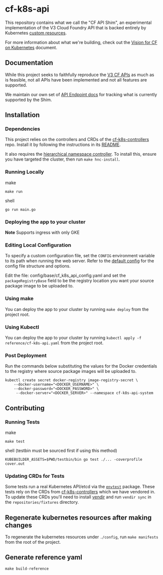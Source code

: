 # cf-k8s-api
This repository contains what we call the "CF API Shim", an experimental implementation of the V3 Cloud Foundry API that is backed entirely by Kubernetes [custom resources](https://kubernetes.io/docs/concepts/extend-kubernetes/api-extension/custom-resources/).

For more information about what we're building, check out the [Vision for CF on Kubernetes](https://docs.google.com/document/d/1rG814raI5UfGUsF_Ycrr8hKQMo1RH9TRMxuvkgHSdLg/edit) document.

## Documentation
While this project seeks to faithfully reproduce the [V3 CF APIs](https://v3-apidocs.cloudfoundry.org/version/release-candidate/) as much as is feasible, not all APIs have been implemented and not all features are supported.

We maintain our own set of [API Endpoint docs](docs/api.md) for tracking what is currently supported by the Shim.

## Installation

### Dependencies
This project relies on the controllers and CRDs of the [cf-k8s-controllers](https://github.com/cloudfoundry/cf-k8s-controllers) repo. Install it by following the instructions in its [README](https://github.com/cloudfoundry/cf-k8s-controllers/blob/main/README.md).

It also requires the [hierarchical namespace controller](https://github.com/kubernetes-sigs/hierarchical-namespaces).
To install this, ensure you have targeted the cluster, then run `make hnc-install`.

### Running Locally
make
```make
make run
```
shell
```shell
go run main.go
```

### Deploying the app to your cluster

**Note** Supports ingress with only GKE

### Editing Local Configuration
To specify a custom configuration file, set the `CONFIG` environment variable to its path when running the web server.
Refer to the [default config](config/cf_k8s_api_config.yaml) for the config file structure and options.

Edit the file: config/base/cf_k8s_api_config.yaml and set the `packageRegistryBase` field to be the registry location you want your source package image to be uploaded to.

### Using make
You can deploy the app to your cluster by running `make deploy` from the project root.

### Using Kubectl
You can deploy the app to your cluster by running `kubectl apply -f reference/cf-k8s-api.yaml` from the project root.

### Post Deployment
Run the commands below substituting the values for the Docker credentials to the registry where source package images will be uploaded to.

```
kubectl create secret docker-registry image-registry-secret \
    --docker-username="<DOCKER_USERNAME>" \
    --docker-password="<DOCKER_PASSWORD>" \
     --docker-server="<DOCKER_SERVER>" --namespace cf-k8s-api-system
```

## Contributing

### Running Tests
make
```make
make test
```
shell (testbin must be sourced first if using this method)
```shell
KUBEBUILDER_ASSETS=$PWD/testbin/bin go test ./... -coverprofile cover.out
```

### Updating CRDs for Tests
Some tests run a real Kubernetes API/etcd via the [`envtest`](https://book.kubebuilder.io/reference/envtest.html) package. These tests rely on the CRDs from [cf-k8s-controllers](https://github.com/cloudfoundry/cf-k8s-controllers) which we have vendored in.
To update these CRDs you'll need to install [vendir](https://carvel.dev/vendir/) and run `vendir sync` in the `repositories/fixtures` directory.

## Regenerate kubernetes resources after making changes
To regenerate the kubernetes resources under `./config`, run `make manifests` from the root of the project.

## Generate reference yaml

```
make build-reference
```

